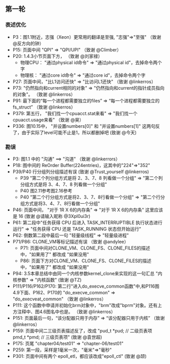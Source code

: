 ## 第一轮

### 表述优化
- P3：图1.1附近，志强（Xeon）更常用的翻译是至强, "志强"=>"至强" （致谢 @反方向的钟）
- P15: 页面中间 "QPI" => "QPI/UPI" （致谢 @Climber）
- P20: 1.4.3小节页面下方， （致谢 @刘家禄）
	- 物理CPU： "通过physical id命令" => "通过physical id"，去掉命令两个字
	- 物理核： "通过core id命令" => "通过core id"，去掉命令两个字
- P27: 页面中间，"比L1访问还快" => "比访问L1还快"   （致谢 @linkerros）
- P73: "仍然指向和current相同的对象" => "仍然指向和current的指针成员指向的对象"。 （致谢 @linkerros）
- P91: 最下面的“每一个进程都需要独立的files” => “每一个进程都需要独立的fs_struct” （致谢 @linkerros）
- P379: 第五行， "我们找一个cpuacct.stat来看" => "我们找一个cpuacct.usage来看"   （致谢 @昊）
- P336: 图10.15中， "并设置numbers[0]" 和 "并设置numbers[1]" 这两句反了，由于实际了level可能不止是1，所以都删掉吧  (致谢 @今天)

### 勘误
- P3: 图1.1 中的 "沟通" ==> "沟道"  （致谢 @linkerrors）
- P18: 图中间的 ReOrder Buffer(224entries)，这其中的"224"=>"352"
- P39/P40 行分组列分组描述有误  (致谢 @Trust_yourself @linkerros)
	- P39 "第二个列分组方式是将 2、3、7、8 列看做一个分组" => "第二个列分组方式是将 3、4、7、8 列看做一个分组"
	- P40 图2.11参考图2.16参考
	- P40 "第二个行分组方式是将2、3、7、8行看做一个分组" => "第二个行分组方式是将3、4、7、8行看做一个分组"
- P46: 页面中间， "对于 1R X 6的内存条" => "对于 1R X 6的内存条" 这里应该是 16  (致谢 @请输入昵称 @3Xpl0ui3r)
- P61: 第二段中"任务获得 CPU 后进入 TASK_INTERRUPTIBLE 执行状态进行运行" => "任务获得 CPU 还是 TASK_RUNNING 状态但开始运行"
- P62: 倒数第二段中最后一句 "轻量级线程" => "轻量级进程"
- P71/P86:   CLONE_VM等标记描述有误  （致谢 @andylee） 
	- P71: 页面中间对CLONE_VM、CLONE_FS、CLONE_FILES的描述中，"如果用了" 都改成 "如果没用"
	- P86: 页面下方对CLONE_VM、CLONE_FS、CLONE_FILES的描述中，"如果用了" 都改成 "如果没用"
- P94: 3.5本章总结中由同一个内核参数kernel_clone来实现的这一句汇总  "内核参数" => "内核函数"  (致谢 @TZ)
- P111/P116/P162/P170: 第二行"进入do_execve_common函数"中,和P116图4.9下面、P162、P170的 "do_execve_common" => "do_execveat_common" （致谢 @linkerros）
- P111: 这个函数中申请并初始化brm对象中，"brm"改成"bprm"对象。还有上方注释中、图4.6图名中也是。 （致谢 @linkerros）
- P151: 页面最后一句，“该分配器只用于内存” => “该分配器只用于内核” （致谢 @linkerros）
- P159: 页面中间二三级页表描述反了，改成 "pud_t \*pud; // 二级页表项   pmd_t \*pmd; // 三级页表项"  (致谢 @袁世超)
- P175: 页尾 "chapter04/test01" =>  "chapter-06/test01"
- P259: 第一段，采样是1毫米一次，"毫米"=>"毫秒"
- P301: 页面中间有两个 epoll_etl，都应该改成"epoll_ctl"  (致谢 @颉)